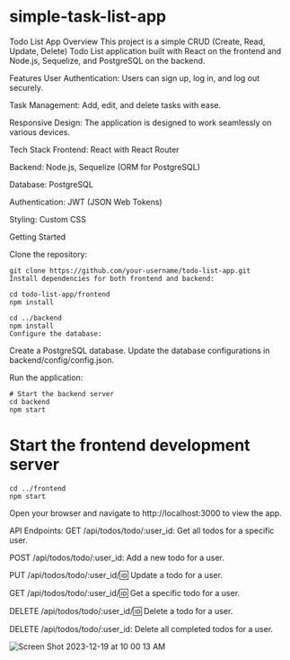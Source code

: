 # simple-task-list-app

Todo List App
Overview
This project is a simple CRUD (Create, Read, Update, Delete) Todo List application built with React on the frontend and Node.js, Sequelize, and PostgreSQL on the backend.

Features
User Authentication: Users can sign up, log in, and log out securely.

Task Management: Add, edit, and delete tasks with ease.

Responsive Design: The application is designed to work seamlessly on various devices.

Tech Stack
Frontend: React with React Router

Backend: Node.js, Sequelize (ORM for PostgreSQL)

Database: PostgreSQL

Authentication: JWT (JSON Web Tokens)

Styling: Custom CSS




Getting Started


Clone the repository:
```
git clone https://github.com/your-username/todo-list-app.git
Install dependencies for both frontend and backend:
```

```
cd todo-list-app/frontend
npm install

cd ../backend
npm install
Configure the database:
```

Create a PostgreSQL database.
Update the database configurations in backend/config/config.json.


Run the application:
```
# Start the backend server
cd backend
npm start
```

# Start the frontend development server
```
cd ../frontend
npm start
```

Open your browser and navigate to http://localhost:3000 to view the app.

API Endpoints:
GET /api/todos/todo/:user_id: Get all todos for a specific user.

POST /api/todos/todo/:user_id: Add a new todo for a user.

PUT /api/todos/todo/:user_id/:id: Update a todo for a user.

GET /api/todos/todo/:user_id/:id: Get a specific todo for a user.

DELETE /api/todos/todo/:user_id/:id: Delete a todo for a user.

DELETE /api/todos/todo/:user_id: Delete all completed todos for a user.



![Screen Shot 2023-12-19 at 10 00 13 AM](https://github.com/sammorton11/simple-task-list-app/assets/86651172/886c4674-6b74-45c9-8b99-9c868f0e1402)


